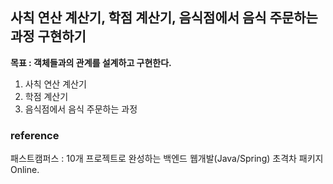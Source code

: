 ## 사칙 연산 계산기, 학점 계산기, 음식점에서 음식 주문하는 과정 구현하기

**목표 : 객체들과의 관계를 설계하고 구현한다.**
1. 사칙 연산 계산기
2. 학점 계산기
3. 음식점에서 음식 주문하는 과정 



### reference
패스트캠퍼스 : 10개 프로젝트로 완성하는 백엔드 웹개발(Java/Spring) 초격차 패키지 Online.

